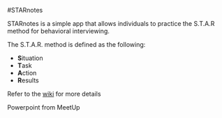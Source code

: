 #STARnotes

STARnotes is a simple app that allows individuals to practice the S.T.A.R method for behavioral interviewing.  

The S.T.A.R. method is defined as the following:

* **S**ituation
* **T**ask
* **A**ction
* **R**esults

Refer to the [wiki](https://github.com/mlaguren/STARnotes/wiki) for more details

Powerpoint from MeetUp
